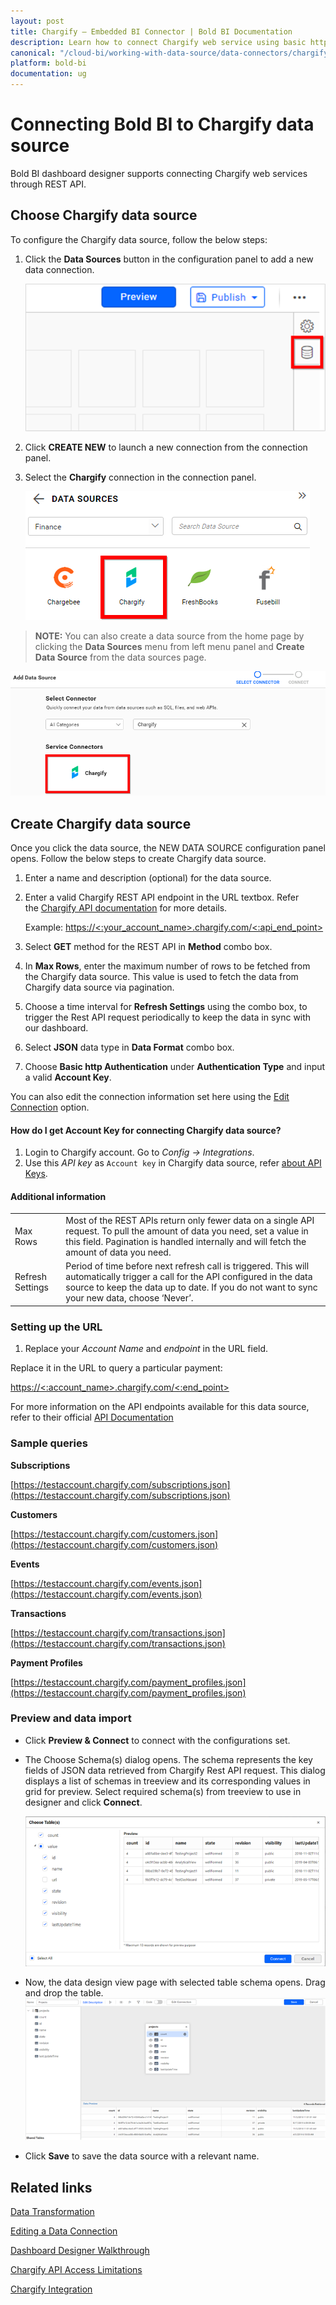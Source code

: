 ```yaml
---
layout: post
title: Chargify – Embedded BI Connector | Bold BI Documentation
description: Learn how to connect Chargify web service using basic http authentication through REST API endpoint with Bold BI Embedded.
canonical: "/cloud-bi/working-with-data-source/data-connectors/chargify/"
platform: bold-bi
documentation: ug
---
```


# Connecting Bold BI to Chargify data source
Bold BI dashboard designer supports connecting Chargify web services through REST API. 

## Choose Chargify data source
To configure the Chargify data source, follow the below steps:
1. Click the **Data Sources** button in the configuration panel to add a new data connection.

   ![Data source icon](/static/assets/embedded/working-with-datasource/data-connectors/images/common/DataSourcesIcon.png)

2. Click **CREATE NEW** to launch a new connection from the connection panel.
3. Select the **Chargify** connection in the connection panel.

   ![Choose data source](/static/assets/embedded/working-with-datasource/data-connectors/images/Chargify/ChooseDS.png)

> **NOTE:**  You can also create a data source from the home page by clicking the **Data Sources** menu from left menu panel and **Create Data Source** from the data sources page.

   ![Choose data source from server](/static/assets/embedded/working-with-datasource/data-connectors/images/Chargify/ChooseDS_Server.png)


## Create Chargify data source
Once you click the data source, the NEW DATA SOURCE configuration panel opens. Follow the below steps to create Chargify data source.
1. Enter a name and description (optional) for the data source.
2. Enter a valid Chargify REST API endpoint in the URL textbox. Refer the [Chargify API documentation](https://reference.chargify.com/v1/basics/introduction) for more details.

    Example: [https://&lt;:your_account_name&gt;.chargify.com/&lt;:api_end_point&gt;](https://%3c:your_account_name%3e.chargify.com/%3c:api_end_point%3e)    

3. Select **GET** method for the REST API in **Method** combo box.
4. In **Max Rows**, enter the maximum number of rows to be fetched from the Chargify data source. This value is used to fetch the data from Chargify data source via pagination.
5. Choose a time interval for **Refresh Settings** using the combo box, to trigger the Rest API request periodically to keep the data in sync with our dashboard.  
6. Select **JSON** data type in **Data Format** combo box.
7. Choose **Basic http Authentication** under **Authentication Type** and input a valid **Account Key**.

You can also edit the connection information set here using the [Edit Connection](/embedded-bi/working-with-data-source/editing-a-data-connection/) option.

#### How do I get Account Key for connecting Chargify data source?
1. Login to Chargify account. Go to *Config -> Integrations*.
2. Use this *API key* as `Account key` in Chargify data source, refer [about API Keys](https://help.chargify.com/integrations/api-keys-chargify-direct.html).

#### Additional information
<table width="600">
<tr>
<td>
Max Rows
</td>
<td>
Most of the REST APIs return only fewer data on a single API request. To pull the amount of data you need, set a value in this field.  
Pagination is handled internally and will fetch the amount of data you need.
</td>
</tr>
<tr>
<td>
Refresh Settings
</td>
<td>
Period of time before next refresh call is triggered. This will automatically trigger a call for the API configured in the data source to keep the data up to date. If you do not want to sync your new data, choose ‘Never’.
</td>
</tr>
</table>

### Setting up the URL

1. Replace your *Account Name* and *endpoint* in the URL field.

Replace it in the URL to query a particular payment:

[https://&lt;:account_name&gt;.chargify.com/&lt;:end_point&gt;](https://%3c:account_name%3e.chargify.com/%3c:end_point%3e)

For more information on the API endpoints available for this data source, refer to their official [API Documentation](https://reference.chargify.com/)

### Sample queries
**Subscriptions**

[https://testaccount.chargify.com/subscriptions.json](https://testaccount.chargify.com/subscriptions.json)

**Customers**

[https://testaccount.chargify.com/customers.json](https://testaccount.chargify.com/customers.json)

**Events**

[https://testaccount.chargify.com/events.json](https://testaccount.chargify.com/events.json)

**Transactions**

[https://testaccount.chargify.com/transactions.json](https://testaccount.chargify.com/transactions.json)

**Payment Profiles**

[https://testaccount.chargify.com/payment_profiles.json](https://testaccount.chargify.com/payment_profiles.json)

### Preview and data import
* Click **Preview & Connect** to connect with the configurations set.
* The Choose Schema(s) dialog opens. The schema represents the key fields of JSON data retrieved from Chargify Rest API request. This dialog displays a list of schemas in treeview and its corresponding values in grid for preview. Select required schema(s) from treeview to use in designer and click **Connect**.

   ![Preview](/static/assets/embedded/working-with-datasource/data-connectors/images/common/Preview.png)

* Now, the data design view page with selected table schema opens. Drag and drop the table.
   ![Query Editor](/static/assets/embedded/working-with-datasource/data-connectors/images/common/QueryEditor.png)

* Click **Save** to save the data source with a relevant name.

## Related links
[Data Transformation](/embedded-bi/working-with-data-source/transforming-data/joining-table/)

[Editing a Data Connection](/embedded-bi/working-with-data-source/editing-a-data-connection/)   

[Dashboard Designer Walkthrough](/embedded-bi/getting-started/quick-start/)

[Chargify API Access Limitations](https://reference.chargify.com/v1/basics/api-access-limitations)

[Chargify Integration](https://www.boldbi.com/integrations/chargify?utm_source=syncfusion&utm_medium=documentation&utm_campaign=boldbichargifyintegration)